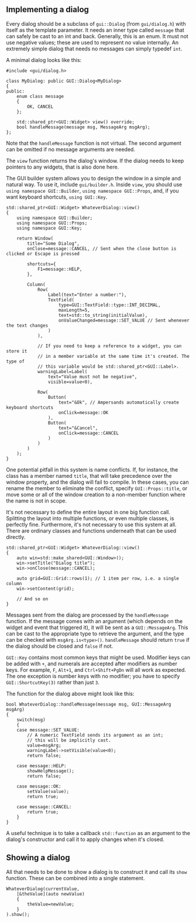 ## Implementing a dialog

Every dialog should be a subclass of `gui::Dialog` (from `gui/dialog.h`) with itself as the template parameter. It needs an inner type called `message` that can safely be cast to an int and back. Generally, this is an enum. It must not use negative values; these are used to represent no value internally. An extremely simple dialog that needs no messages can simply typedef `int`.

A minimal dialog looks like this:
```
#include <gui/dialog.h>

class MyDialog: public GUI::Dialog<MyDialog>
{
public:
    enum class message
    {
        OK, CANCEL
    };

    std::shared_ptr<GUI::Widget> view() override;
    bool handleMessage(message msg, MessageArg msgArg);
};
```

Note that the `handleMessage` function is not virtual. The second argument can be omitted if no message arguments are needed.

The `view` function returns the dialog's window. If the dialog needs to keep pointers to any widgets, that is also done here.

The GUI builder system allows you to design the window in a simple and natural way. To use it, include `gui/builder.h`. Inside `view`, you should use `using namespace GUI::Builder`, `using namespace GUI::Props`, and, if you want keyboard shortcuts, `using GUI::Key`.

```
std::shared_ptr<GUI::Widget> WhateverDialog::view()
{
    using namespace GUI::Builder;
    using namespace GUI::Props;
    using namespace GUI::Key;

    return Window(
        title="Some Dialog",
        onClose=message::CANCEL, // Sent when the close button is clicked or Escape is pressed

        shortcuts={
            F1=message::HELP,
        },

        Column(
            Row(
                Label(text="Enter a number:"),
                TextField(
                    type=GUI::TextField::type::INT_DECIMAL,
                    maxLength=5,
                    text=std::to_string(initialValue),
                    onValueChanged=message::SET_VALUE // Sent whenever the text changes
                )
            ),

            // If you need to keep a reference to a widget, you can store it
            // in a member variable at the same time it's created. The type of
            // this variable would be std::shared_ptr<GUI::Label>.
            warningLabel=Label(
                text="Value must not be negative",
                visible=value<0),

            Row(
                Button(
                    text="&Ok", // Ampersands automatically create keyboard shortcuts
                    onClick=message::OK
                ),
                Button(
                    text="&Cancel",
                    onClick=message::CANCEL
                )
            )
        )
    );
}
```

One potential pitfall in this system is name conflicts. If, for instance, the class has a member named `title`, that will take precedence over the window property, and the dialog will fail to compile. In these cases, you can rename the member to eliminate the conflict, specify `GUI::Props::title`, or move some or all of the window creation to a non-member function where the name is not in scope.

It's not necessary to define the entire layout in one big function call. Splitting the layout into multiple functions, or even multiple classes, is perfectly fine. Furthermore, it's not necessary to use this system at all. There are ordinary classes and functions underneath that can be used directly.

```
std::shared_ptr<GUI::Widget> WhateverDialog::view()
{
    auto win=std::make_shared<GUI::Window>();
    win->setTitle("Dialog title");
    win->onClose(message::CANCEL);

    auto grid=GUI::Grid::rows(1); // 1 item per row, i.e. a single column
    win->setContent(grid);

    // And so on
}
```

Messages sent from the dialog are processed by the `handleMessage` function. If the message comes with an argument (which depends on the widget and event that triggered it), it will be sent as a `GUI::MessageArg`. This can be cast to the appropriate type to retrieve the argument, and the type can be checked with `msgArg.is<type>()`. `handleMessage` should return `true` if the dialog should be closed and `false` if not.

`GUI::Key` contains most common keys that might be used. Modifier keys can be added with `+`, and numerals are accepted after modifiers as number keys. For example, `F`, `Alt+1`, and `Ctrl+Shift+PgDn` will all work as expected. The one exception is number keys with no modifier; you have to specify `GUI::ShortcutKey(3)` rather than just `3`.

The function for the dialog above might look like this:

```
bool WhateverDialog::handleMessage(message msg, GUI::MessageArg msgArg)
{
    switch(msg)
    {
    case message::SET_VALUE:
        // A numeric TextField sends its argument as an int;
        // this will be implicitly cast.
        value=msgArg;
        warningLabel->setVisible(value<0);
        return false;

    case message::HELP:
        showHelpMessage();
        return false;

    case message::OK:
        setValue(value);
        return true;

    case message::CANCEL:
        return true;
    }
}
```

A useful technique is to take a callback `std::function` as an argument to the dialog's constructor and call it to apply changes when it's closed.

## Showing a dialog

All that needs to be done to show a dialog is to construct it and call its `show` function. These can be combined into a single statement.

```
WhateverDialog(currentValue,
    [&theValue](auto newValue)
    {
        theValue=newValue;
    }
).show();
```
